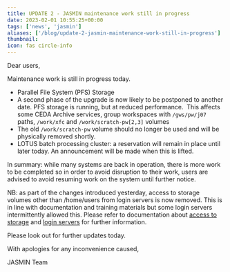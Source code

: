 ```yaml
---
title: UPDATE 2 - JASMIN maintenance work still in progress
date: 2023-02-01 10:55:25+00:00
tags: ['news', 'jasmin']
aliases: ['/blog/update-2-jasmin-maintenance-work-still-in-progress']
thumbnail: 
icon: fas circle-info
---
```


Dear users,  
  
Maintenance work is still in progress today.  
  
* Parallel File System (PFS) Storage
* A second phase of the upgrade is now likely to be postponed to another date. PFS storage is running, but at reduced performance.  This affects some CEDA Archive services, group workspaces with `/gws/pw/j07` paths, `/work/xfc` and `/work/scratch-pw[2,3]` volumes
* The old `/work/scratch-pw` volume should no longer be used and will be physically removed shortly.
* LOTUS batch processing cluster: a reservation will remain in place until later today. An announcement will be made when this is lifted.

In summary: while many systems are back in operation, there is more work to be completed so in order to avoid disruption to their work, users are advised to avoid resuming work on the system until further notice.  
  
NB: as part of the changes introduced yesterday, access to storage volumes other than /home/users from login servers is now removed. This is in line with documentation and training materials but some login servers intermittently allowed this. Please refer to documentation about [access to storage](https://help.jasmin.ac.uk/article/176-storage) and [login servers](https://help.jasmin.ac.uk/article/191-login-servers) for further information.

Please look out for further updates today.

With apologies for any inconvenience caused,  
  
JASMIN Team
